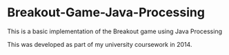 # Breakout-Game-Java-Processing
This is a basic implementation of the Breakout game using Java Processing

This was developed as part of my university coursework in 2014.
